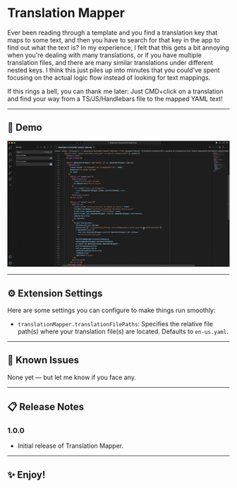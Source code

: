 # Translation Mapper

Ever been reading through a template and you find a translation key that maps to some text, and then you have to search for that key in the app to find out what the text is?
In my experience, I felt that this gets a bit annoying when you're dealing with many translations, or if you have multiple translation files, and there are many similar translations under different nested keys.
I think this just piles up into minutes that you could've spent focusing on the actual logic flow instead of looking for text mappings.

If this rings a bell, you can thank me later: Just CMD+click on a translation and find your way from a TS/JS/Handlebars file to the mapped YAML text!

---

## 🚀 Demo

![Translation Mapper](images/translation-mapper.gif)

---

## ⚙️ Extension Settings

Here are some settings you can configure to make things run smoothly:

- `translationMapper.translationFilePaths`: Specifies the relative file path(s) where your translation file(s) are located.
  Defaults to `en-us.yaml`.

---

## 🐞 Known Issues

None yet — but let me know if you face any.

---

## 📋 Release Notes

### 1.0.0
- Initial release of Translation Mapper.

---

## ✨ Enjoy!
